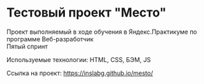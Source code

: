 # Тестовый проект "Место"  

Проект выполняемый в ходе обучения в Яндекс.Практикуме по программе Веб-разработчик  
Пятый спринт  

Используемые технологии: HTML, CSS, БЭМ, JS

Ссылка на проект: https://inslabg.github.io/mesto/
